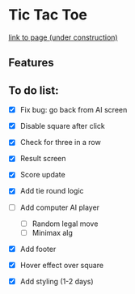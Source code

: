 # Tic Tac Toe

<a href="https://sumedh-inamdar.github.io/tic-tac-toe/">link to page (under construction) </a>

## Features

## To do list:
- [x] Fix bug: go back from AI screen
- [x] Disable square after click
- [x] Check for three in a row
- [x] Result screen
- [x] Score update
- [x] Add tie round logic
- [ ] Add computer AI player
    - [ ] Random legal move
    - [ ] Minimax alg
- [x] Add footer
- [x] Hover effect over square
- [x] Add styling (1-2 days)

